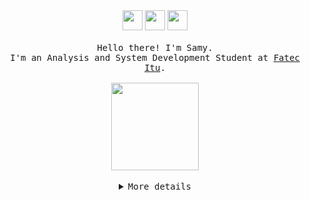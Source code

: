 
<div align="center">
  <section>
    <a target="_blank" href="https://wa.me/5599945446071"><img src="https://www.svgrepo.com/show/341430/whatsapp-social-media-network.svg" style="height:32px;"></a>
    <a target="_blank" href="mailto:samilylealofc@gmail.com?subject=&body="><img src="https://www.svgrepo.com/show/341384/gmail-email-mail-message.svg" style="height:32px;"></a>
    <a target="_blank" href="https://www.linkedin.com/in/samilyleal/"><img src="https://www.svgrepo.com/show/341393/linkedin-communication-social-media.svg" style="height:32px;"></a>
  </section>
  <br>
  <samp>
    Hello there! I'm Samy.
    <br>I'm an Analysis and System Development Student at <a target="_blank" href="https://fatecitu.cps.sp.gov.br/">Fatec Itu</a>.<br><br>
</samp>
  <img src="https://99gifshop.neocities.org/items/5/dolphin1.gif" width="140"/>
  <br>
  <br>
</div>

<details align="center">
  <summary>
    <samp>More details</samp>
  </summary>
  <samp align="left">
    <p>About me</p>
  <ul>
    <li>My current areas of interest are <strong>Web development</strong></li>
    <li>Ask me anything about <strong>Java</strong></li>
    <li>I am currently focused on learning Docker and Microservices Architecture</li>
    <li>Fun fact: I am a big fan of aquatic animals, also a sudoku lover!</li>
  </ul>
    <h4>My skills</h4>
    <p>
  <img src="https://skillicons.dev/icons?i=stackoverflow&theme=light">
  <img src="https://skillicons.dev/icons?i=java&theme=light">
  <img src="https://skillicons.dev/icons?i=spring&theme=light">
  <img src="https://skillicons.dev/icons?i=maven&theme=light">
<img src="https://skillicons.dev/icons?i=hibernate&theme=light">
<img src="https://skillicons.dev/icons?i=postgres&theme=light">
<img src="https://skillicons.dev/icons?i=figma&theme=light">
<img src="https://skillicons.dev/icons?i=html&theme=light">
<img src="https://skillicons.dev/icons?i=css&theme=light">
</p>
    </samp>
  <p align="left">
    <a href="https://github.com/samilyleal/convoychat">
        <img height=200 align="center" src="https://github-readme-stats.vercel.app/api/top-langs?username=samilyleal&theme=github_dark&layout=compact&hide_border=true&stroke=0000&langs_count=8"/>
      </a></p>
</details>
